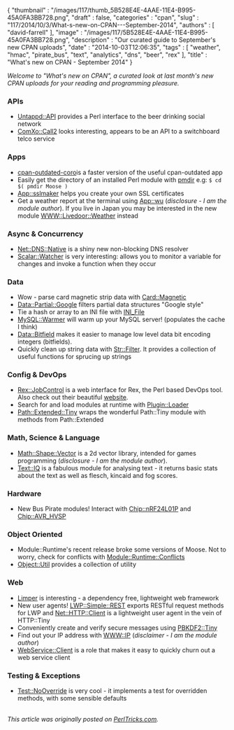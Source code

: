 {
   "thumbnail" : "/images/117/thumb_5B528E4E-4AAE-11E4-B995-45A0FA3BB728.png",
   "draft" : false,
   "categories" : "cpan",
   "slug" : "117/2014/10/3/What-s-new-on-CPAN---September-2014",
   "authors" : [
      "david-farrell"
   ],
   "image" : "/images/117/5B528E4E-4AAE-11E4-B995-45A0FA3BB728.png",
   "description" : "Our curated guide to September's new CPAN uploads",
   "date" : "2014-10-03T12:06:35",
   "tags" : [
      "weather",
      "hmac",
      "pirate_bus",
      "text",
      "analytics",
      "dns",
      "beer",
      "rex"
   ],
   "title" : "What's new on CPAN - September 2014"
}


*Welcome to "What's new on CPAN", a curated look at last month's new CPAN uploads for your reading and programming pleasure.*

### APIs

-   [Untappd::API](https://metacpan.org/pod/Untappd::API) provides a Perl interface to the beer drinking social network
-   [ComXo::Call2](https://metacpan.org/pod/ComXo::Call2) looks interesting, appears to be an API to a switchboard telco service

### Apps

-   [cpan-outdated-coro](https://metacpan.org/pod/cpan-outdated-coro%20)is a faster version of the useful cpan-outdated app
-   Easily get the directory of an installed Perl module with [pmdir](https://metacpan.org/pod/pmdir) e.g:
     `$ cd $( pmdir Moose )`
-   [App::sslmaker](https://metacpan.org/pod/App::sslmaker) helps you create your own SSL certificates
-   Get a weather report at the terminal using [App::wu](https://metacpan.org/pod/App::wu) (*disclosure - I am the module author*). If you live in Japan you may be interested in the new module [WWW::Livedoor::Weather](https://metacpan.org/pod/WWW::Livedoor::Weather) instead

### Async & Concurrency

-   [Net::DNS::Native](https://metacpan.org/pod/Net::DNS::Native) is a shiny new non-blocking DNS resolver
-   [Scalar::Watcher](https://metacpan.org/pod/Scalar::Watcher) is very interesting: allows you to monitor a variable for changes and invoke a function when they occur

### Data

-   Wow - parse card magnetic strip data with [Card::Magnetic](https://metacpan.org/pod/Card::Magnetic)
-   [Data::Partial::Google](https://metacpan.org/pod/Data::Partial::Google) filters partial data structures "Google style"
-   Tie a hash or array to an INI file with [INI\_File](https://metacpan.org/pod/INI_File)
-   [MySQL::Warmer](https://metacpan.org/pod/MySQL::Warmer) will warm up your MySQL server! (populates the cache I think)
-   [Data::Bitfield](https://metacpan.org/pod/Data::Bitfield) makes it easier to manage low level data bit encoding integers (bitfields).
-   Quickly clean up string data with [Str::Filter](https://metacpan.org/pod/Str::Filter). It provides a collection of useful functions for sprucing up strings

### Config & DevOps

-   [Rex::JobControl](https://metacpan.org/pod/Rex::JobControl) is a web interface for Rex, the Perl based DevOps tool. Also check out their beautiful [website](http://rexify.org/).
-   Search for and load modules at runtime with [Plugin::Loader](https://metacpan.org/pod/Plugin::Loader)
-   [Path::Extended::Tiny](https://metacpan.org/pod/Path::Extended::Tiny) wraps the wonderful Path::Tiny module with methods from Path::Extended

### Math, Science & Language

-   [Math::Shape::Vector](https://metacpan.org/pod/Math::Shape::Vector) is a 2d vector library, intended for games programming (*disclosure - I am the module author*).
-   [Text::IQ](https://metacpan.org/pod/Text::IQ) is a fabulous module for analysing text - it returns basic stats about the text as well as flesch, kincaid and fog scores.

### Hardware

-   New Bus Pirate modules! Interact with [Chip::nRF24L01P](https://metacpan.org/pod/Device::BusPirate::Chip::nRF24L01P) and [Chip::AVR\_HVSP](https://metacpan.org/pod/Device::BusPirate::Chip::AVR_HVSP)

### Object Oriented

-   Module::Runtime's recent release broke some versions of Moose. Not to worry, check for conflicts with [Module::Runtime::Conflicts](https://metacpan.org/pod/Module::Runtime::Conflicts)
-   [Object::Util](https://metacpan.org/pod/Object::Util) provides a collection of utility

### Web

-   [Limper](https://metacpan.org/pod/Limper) is interesting - a dependency free, lightweight web framework
-   New user agents! [LWP::Simple::REST](https://metacpan.org/pod/LWP::Simple::REST) exports RESTful request methods for LWP and [Net::HTTP::Client](https://metacpan.org/pod/Net::HTTP::Client) is a lightweight user agent in the vein of HTTP::Tiny
-   Conveniently create and verify secure messages using [PBKDF2::Tiny](https://metacpan.org/pod/PBKDF2::Tiny)
-   Find out your IP address with [WWW::IP](https://metacpan.org/pod/WWW::IP) (*disclaimer - I am the module author*)
-   [WebService::Client](https://metacpan.org/pod/WebService::Client%20) is a role that makes it easy to quickly churn out a web service client

### Testing & Exceptions

-   [Test::NoOverride](https://metacpan.org/pod/Test::NoOverride) is very cool - it implements a test for overridden methods, with some sensible defaults


\
*This article was originally posted on [PerlTricks.com](http://perltricks.com).*
